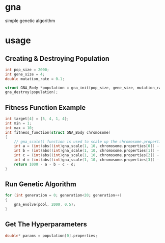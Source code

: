 # gna
simple genetic algorithm

# usage
## Creating & Destroying Population
```c
int pop_size = 2000;
int gene_size = 4;
double mutation_rate = 0.1;

struct GNA_Body *population = gna_init(pop_size, gene_size, mutation_rate, fitness_function); // fitness_function should be overiden by your own function
gna_destroy(population);
```

## Fitness Function Example
```c
int target[4] = {5, 4, 1, 4};
int min = 1;
int max = 10;
int fitness_function(struct GNA_Body chromosome)
{
	// gna_scale() function is used to scale up the chromosome.properties[x] (0 - 1) value into (1 - 10)
	int a = (int)abs((int)gna_scale(1, 10, chromosome.properties[0]) - target[0]);
	int b = (int)abs((int)gna_scale(1, 10, chromosome.properties[1]) - target[1]);
	int c = (int)abs((int)gna_scale(1, 10, chromosome.properties[2]) - target[2]);
	int d = (int)abs((int)gna_scale(1, 10, chromosome.properties[3]) - target[3]);
	return 1000 - a - b - c - d;
}
```

## Run Genetic Algorithm
```c
for (int generation = 0; generation<20; generation++)
{
	gna_evolve(pool, 2000, 0.5);
}
```

## Get The Hyperparameters
```c
double* params = population[0].properties;
```
